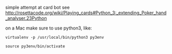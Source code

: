 simple attempt at card bot see http://rosettacode.org/wiki/Playing_cards#Python_3:_extending_Poker_hand_analyser.23Python

on a Mac make sure to use python3, like:

```virtualenv -p /usr/local/bin/python3 py3env```

```source py3env/bin/activate```
